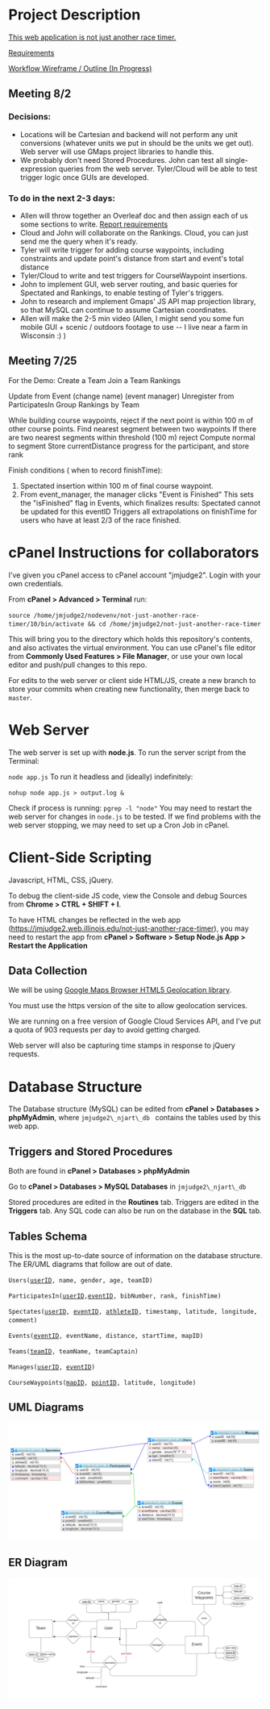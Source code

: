  # Project Description
 
  [This web application is not just another race timer.](https://wiki.illinois.edu/wiki/x/1pxHKw)
  
  [Requirements](https://wiki.illinois.edu/wiki/display/CS411SU20/Project+Track+1)
  
  [Workflow Wireframe / Outline (In Progress)](https://www.overleaf.com/7284889269njzvssfcnrqq)
  
  
 ## Meeting 8/2
 
### Decisions: 
* Locations will be Cartesian and backend will not perform any unit conversions (whatever units we put in should be the units we get out). Web server will use GMaps project libraries to handle this.
* We probably don't need Stored Procedures. John can test all single-expression queries from the web server. Tyler/Cloud will be able to test trigger logic once GUIs are developed.

### To do in the next 2-3 days:
* Allen will throw together an Overleaf doc and then assign each of us some sections to write. [Report requirements](https://wiki.illinois.edu/wiki/display/CS411SU20/Project+Track+1+Grading) 
 * Cloud and John will collaborate on the Rankings. Cloud, you can just send me the query when it's ready.
* Tyler will write trigger for adding course waypoints, including constraints and update point's distance from start and event's total distance
* Tyler/Cloud to write and test triggers for CourseWaypoint insertions.
* John to implement GUI, web server routing, and basic queries for Spectated and Rankings, to enable testing of Tyler's triggers.
* John to research and implement Gmaps' JS API map projection library, so that MySQL can continue to assume Cartesian coordinates.
* Allen will make the 2-5 min video (Allen, I might send you some fun mobile GUI + scenic / outdoors footage to use -- I live near a farm in Wisconsin :) )
  
 ## Meeting 7/25
 
For the Demo:
Create a Team
Join a Team
Rankings

Update from Event (change name) (event manager)
Unregister from ParticipatesIn
Group Rankings by Team

While building course waypoints, reject if the next point is within 100 m of other course points.
Find nearest segment between two waypoints
   If there are two nearest segments within threshold (100 m) reject
Compute normal to segment
Store currentDistance progress for the participant, and store rank

Finish conditions ( when to record finishTime):
  1) Spectated insertion within 100 m of final course waypoint.
  2) From event_manager, the manager clicks "Event is Finished"
        This sets the "isFinished" flag in Events, which finalizes results:
                  Spectated cannot be updated for this eventID
                  Triggers all extrapolations on finishTime for users who have at least 2/3 of the race finished.

# cPanel Instructions for collaborators

I've given you cPanel access to cPanel account "jmjudge2". Login with your own credentials. 

From **cPanel > Advanced > Terminal** run:

`
source /home/jmjudge2/nodevenv/not-just-another-race-timer/10/bin/activate && cd /home/jmjudge2/not-just-another-race-timer
`
 
 This will bring you to the directory which holds this repository's contents, and also activates the virtual environment. You can use cPanel's file editor from **Commonly Used Features > File Manager**, or use your own local editor and push/pull changes to this repo.
 
For edits to the web server or client side HTML/JS, create a new branch to store your commits when creating new functionality, then merge back to `master`.
 
# Web Server
  
The web server is set up with **node.js**. To run the server script from the Terminal:

`
  node app.js
`
To run it headless and (ideally) indefinitely:

`
nohup node app.js > output.log &
`
 
 Check if process is running:
`
pgrep -l "node"
`
You may need to restart the web server for changes in `node.js` to be tested.
If we find problems with the web server stopping, we may need to set up a Cron Job in cPanel.

# Client-Side Scripting
Javascript, HTML, CSS, jQuery.

To debug the client-side JS code, view the Console and debug Sources from **Chrome > CTRL + SHIFT + I**.

To have HTML changes be reflected in the web app (https://jmjudge2.web.illinois.edu/not-just-another-race-timer), you may need to restart the app from **cPanel > Software > Setup Node.js App > Restart the Application**

## Data Collection

We will be using [Google Maps Browser HTML5 Geolocation library](https://developers.google.com/maps/documentation/javascript/examples/map-geolocation).

You must use the https version of the site to allow geolocation services.

We are running on a free version of Google Cloud Services API, and I've put a quota of 903 requests per day to avoid getting charged.

Web server will also be capturing time stamps in response to jQuery requests.

# Database Structure 

 The Database structure (MySQL) can be edited from **cPanel > Databases > phpMyAdmin**, where 
`jmjudge2\_njart\_db `
  contains the tables used by this web app.
  
## Triggers and Stored Procedures
Both are found in **cPanel > Databases > phpMyAdmin**

Go to **cPanel > Databases > MySQL Databases** in
`jmjudge2\_njart\_db `

Stored procedures are edited in the **Routines** tab. Triggers are edited in the **Triggers** tab. Any SQL code can also be run on the database in the **SQL** tab.

## Tables Schema
This is the most up-to-date source of information on the database structure. The ER/UML diagrams that follow are out of date.

`Users(`<ins>`userID`</ins>`, name, gender, age, teamID)`
 
`ParticipatesIn(`<ins>`userID`</ins>`,`<ins>`eventID`</ins>`, bibNumber, rank, finishTime)`

`Spectates(`<ins>`userID`</ins>`, `<ins>`eventID`</ins>`, `<ins>`athleteID`</ins>`, timestamp, latitude, longitude, comment)`
 
`Events(`<ins>`eventID`</ins>`, eventName, distance, startTime, mapID)`
 
`Teams(`<ins>`teamID`</ins>`, teamName, teamCaptain)`

`Manages(`<ins>`userID`</ins>`, `<ins>`eventID`</ins>`)`

`CourseWaypoints(`<ins>`mapID`</ins>`, `<ins>`pointID`</ins>`, latitude, longitude)`

## UML Diagrams
![UML diagram actual](https://github.com/john-judge/not-just-another-race-timer/blob/master/images/autoUMLnjart.png)


## ER Diagram
![ER diagram](https://github.com/john-judge/not-just-another-race-timer/blob/master/images/Database%20ER%20--%20Race%20Timer%20(1).png)

